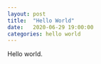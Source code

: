 ```yaml
---
layout: post
title:  "Hello World"
date:   2020-06-29 19:00:00
categories: hello world
---
```

Hello world.
